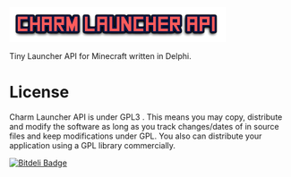 ![](assets/Charm-Launcher-API.png)

Tiny Launcher API for Minecraft written in Delphi.




License
=======

Charm Launcher API is under GPL3 . This means you may copy, distribute and modify the software as long as you track changes/dates of in source files and keep modifications under GPL. You also can distribute your application using a GPL library commercially.



[![Bitdeli Badge](https://d2weczhvl823v0.cloudfront.net/mrzban/charm-launcher-api/trend.png)](https://bitdeli.com/free "Bitdeli Badge")

